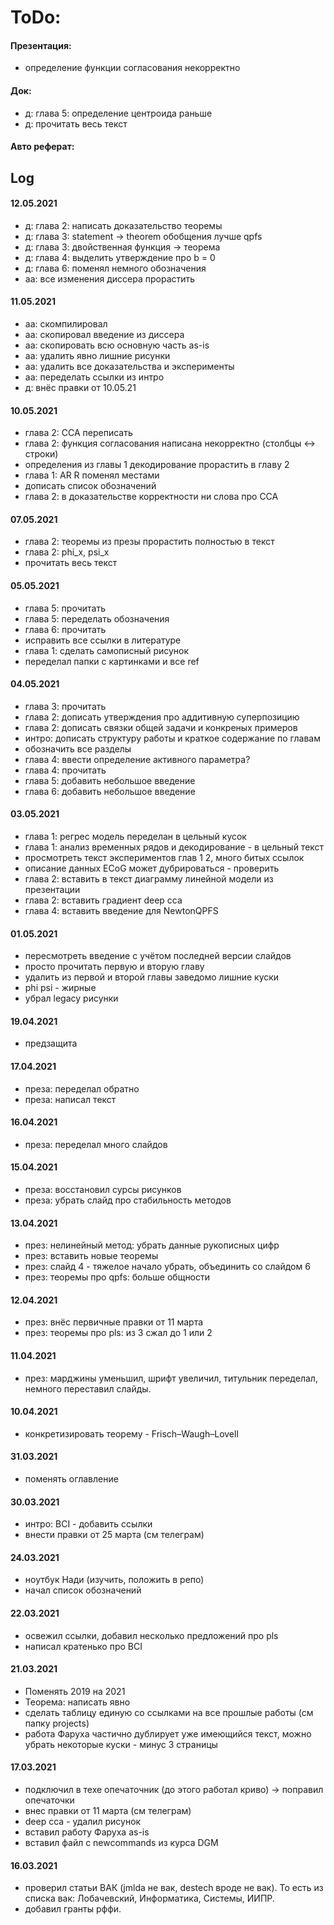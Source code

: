  # ToDo:

#### Презентация:
- определение функции согласования некорректно

#### Док:
- д: глава 5: определение центроида раньше
- д: прочитать весь текст

#### Авто реферат:

## Log

#### 12.05.2021
- д: глава 2: написать доказательство теоремы
- д: глава 3: statement -> theorem обобщения лучше qpfs
- д: глава 3: двойственная функция -> теорема
- д: глава 4: выделить утверждение про b = 0
- д: глава 6: поменял немного обозначения
- аа: все изменения диссера прорастить

#### 11.05.2021
- аа: скомпилировал
- аа: скопировал введение из диссера
- аа: скопировать всю основную часть as-is
- аа: удалить явно лишние рисунки
- аа: удалить все доказательства и эксперименты
- аа: переделать ссылки из интро
- д: внёс правки от 10.05.21

#### 10.05.2021
- глава 2: CCA переписать
- глава 2: функция согласования написана некорректно (столбцы <-> строки)
- определения из главы 1 декодирование прорастить в главу 2
- глава 1: AR R поменял местами
- дописать список обозначений
- глава 2: в доказательстве корректности ни слова про CCA

#### 07.05.2021
- глава 2: теоремы из презы прорастить полностью в текст
- глава 2: phi_x, psi_x
- прочитать весь текст

#### 05.05.2021
- глава 5: прочитать
- глава 5: переделать обозначения
- глава 6: прочитать
- исправить все ссылки в литературе
- глава 1: сделать самописный рисунок
- переделал папки с картинками и все ref

#### 04.05.2021
- глава 3: прочитать
- глава 2: дописать утверждения про аддитивную суперпозицию
- глава 2: дописать связки общей задачи и конкреных примеров
- интро: дописать структуру работы и краткое содержание по главам
- обозначить все разделы
- глава 4: ввести определение активного параметра?
- глава 4: прочитать
- глава 5: добавить небольшое введение
- глава 6: добавить небольшое введение

#### 03.05.2021
- глава 1: регрес модель переделан в цельный кусок
- глава 1: анализ временных рядов и декодирование - в цельный текст
- просмотреть текст экспериментов глав 1 2, много битых ссылок
- описание данных ECoG может дубрироваться - проверить
- глава 2: вставить в текст диаграмму линейной модели из презентации
- глава 2: вставить градиент deep cca
- глава 4: вставить введение для NewtonQPFS

#### 01.05.2021
- пересмотреть введение с учётом последней версии слайдов
- просто прочитать первую и вторую главу
- удалить из первой и второй главы заведомо лишние куски
- phi psi - жирные
- убрал legacy рисунки

#### 19.04.2021
- предзащита

#### 17.04.2021
- преза: переделал обратно
- преза: написал текст

#### 16.04.2021
- преза: переделал много слайдов

#### 15.04.2021
- преза: восстановил сурсы рисунков
- преза: убрать слайд про стабильность методов

#### 13.04.2021
- през: нелинейный метод: убрать данные рукописных цифр
- през: вставить новые теоремы
- през: слайд 4 - тяжелое начало убрать, объединить со слайдом 6
- през: теоремы про qpfs: больше общности

#### 12.04.2021
- през: внёс первичные правки от 11 марта
- през: теоремы про pls: из 3 сжал до 1 или 2

#### 11.04.2021
- през: марджины уменьшил, шрифт увеличил, титульник переделал, немного переставил слайды.

#### 10.04.2021
- конкретизировать теорему - Frisch–Waugh–Lovell

#### 31.03.2021
- поменять оглавление

#### 30.03.2021
- интро: BCI - добавить ссылки
- внести правки от 25 марта (см телеграм)

#### 24.03.2021
- ноутбук Нади (изучить, положить в репо)
- начал список обозначений

#### 22.03.2021
- освежил ссылки, добавил несколько предложений про pls
- написал кратенько про BCI 

#### 21.03.2021
- Поменять 2019 на 2021
- Теорема: написать явно
- сделать таблицу единую со ссылками на все прошлые работы (см папку projects)
- работа Фаруха частично дублирует уже имеющийся текст, можно убрать некоторые куски - минус 3 страницы

#### 17.03.2021
 - подключил в техе опечаточник (до этого работал криво) -> поправил опечаточки
 - внес правки от 11 марта (см телеграм)
 - deep cca - удалил рисунок
 - вставил работу Фаруха as-is
 - вставил файл с newcommands из курса DGM

#### 16.03.2021
 - проверил статьи ВАК (jmlda не вак, destech вроде не вак). То есть из списка вак: Лобачевский, Информатика, Системы, ИИПР.
 - добавил гранты рффи.
